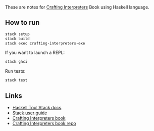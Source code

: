 These are notes for [Crafting Interpreters](https://craftinginterpreters.com) Book using Haskell language.

## How to run

```bash
stack setup
stack build
stack exec crafting-interpreters-exe
```

If you want to launch a REPL:

```bash
stack ghci
```

Run tests:

```bash
stack test
```

## Links

- [Haskell Tool Stack docs](https://docs.haskellstack.org/en/stable/README)
- [Stack user guide](https://docs.haskellstack.org/en/stable/GUIDE)
- [Crafting Interpreters book](https://craftinginterpreters.com)
- [Crafting Interpreters book repo ](https://github.com/munificent/craftinginterpreters)
